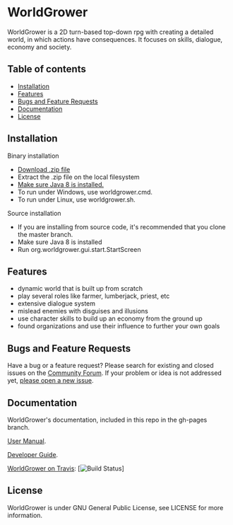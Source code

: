 # WorldGrower

WorldGrower is a 2D turn-based top-down rpg with creating a detailed world, in which actions have consequences.
It focuses on skills, dialogue, economy and society.

## Table of contents
- [Installation](#installation)
- [Features](#features)
- [Bugs and Feature Requests](#bugs-and-feature-requests)
- [Documentation](#documentation)
- [License](#license)

## Installation<a name="installation"></a>

Binary installation

*   [Download .zip file](http://worldgrower.github.io/WorldGrower/releases/worldgrower-0.0.3.zip)
*   Extract the .zip file on the local filesystem
*   [Make sure Java 8 is installed.](http://www.oracle.com/technetwork/java/javase/downloads/jre8-downloads-2133155.html)
*   To run under Windows, use worldgrower.cmd.
*   To run under Linux, use worldgrower.sh.
    
Source installation

*   If you are installing from source code, it's recommended that you clone the master branch.
*   Make sure Java 8 is installed
*   Run org.worldgrower.gui.start.StartScreen

## Features<a name="features"></a>
- dynamic world that is built up from scratch
- play several roles like farmer, lumberjack, priest, etc
- extensive dialogue system
- mislead enemies with disguises and illusions
- use character skills to build up an economy from the ground up 
- found organizations and use their influence to further your own goals

## Bugs and Feature Requests<a name="bugs-and-feature-requests"></a>

Have a bug or a feature request?  Please search for existing and closed issues
on the [Community
Forum](https://forum). If your
problem or idea is not addressed yet, [please open a new
issue](https://issue).


## Documentation<a name="documentation"></a>

WorldGrower's documentation, included in this repo in the gh-pages branch.

[User Manual](http://worldgrower.github.io/WorldGrower/UserManual.htm).

[Developer Guide](http://worldgrower.github.io/WorldGrower/DeveloperGuide.htm).

[WorldGrower on Travis](https://travis-ci.org/WorldGrower/WorldGrower): [![Build Status](https://travis-ci.org/WorldGrower/WorldGrower.svg?branch=master)]

## License<a name="license"></a>

WorldGrower is under GNU General Public License, see LICENSE for more information.
